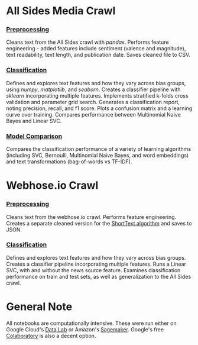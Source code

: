 # All Sides Media Crawl

### [Preprocessing](https://github.com/pkipsy/news-lens/blob/master/Classification/Classification-Preprocessing.ipynb)
Cleans text from the All Sides crawl with *pandas*. Performs feature engineering - added features include sentiment (valence and magnitude), text readability, text length, and publication date. Saves cleaned file to CSV.

### [Classification](https://github.com/pkipsy/news-lens/blob/master/Classification/Classification-Models.ipynb)
Defines and explores text features and how they vary across bias groups, using *numpy*, *matplotlib*, and *seaborn*. Creates a classifier pipeline with *sklearn* incorporating multiple features. Implements stratified k-folds cross validation and parameter grid search. Generates a classification report, noting precision, recall, and f1 score. Plots a confusion matrix and a learning curve over training. Compares performance between Multinomial Naive Bayes and Linear SVC.

### [Model Comparison](https://github.com/pkipsy/news-lens/blob/master/Classification/Model-Comparison.ipynb)
Compares the classification performance of a variety of learning algorithms (including SVC, Bernoulli, Multinomial Naive Bayes, and word embeddings) and text transformations (bag-of-words vs TF-IDF).

# Webhose.io Crawl

### [Preprocessing](https://github.com/pkipsy/news-lens/blob/master/Classification/Classification-Preprocessing-Webhose.ipynb)
Cleans text from the webhose.io crawl. Performs feature engineering. Creates a separate cleaned version for the [ShortText algorithm](https://shorttext.readthedocs.io/en/latest/index.html) and saves to JSON. 

### [Classification](https://github.com/pkipsy/news-lens/blob/master/Classification/Classification-Models-Webhose.ipynb)
Defines and explores text features and how they vary across bias groups. Creates a classifier pipeline incorporating multiple features. Runs a Linear SVC, with and without the news source feature. Examines classification performance on train and test sets, as well as generalization to the All Sides crawl.

# General Note

All notebooks are computationally intensive. These were run either on Google Cloud's [Data Lab](https://cloud.google.com/datalab/) or Amazon's [Sagemaker](https://aws.amazon.com/sagemaker/). Google's free [Colaboratory](https://colab.research.google.com/) is also a decent option.
